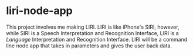 # liri-node-app
This project involves me making LIRI. LIRI is like iPhone's SIRI, however, while SIRI is a Speech Interpretation and Recognition Interface, LIRI is a _Language_ Interpretation and Recognition Interface. LIRI will be a command line node app that takes in parameters and gives the user back data.
